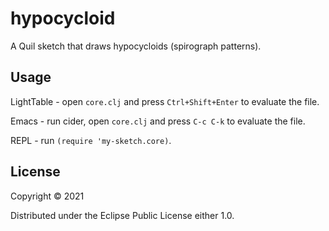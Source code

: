 # hypocycloid

A Quil sketch that draws hypocycloids (spirograph patterns).

## Usage

LightTable - open `core.clj` and press `Ctrl+Shift+Enter` to evaluate the file.

Emacs - run cider, open `core.clj` and press `C-c C-k` to evaluate the file.

REPL - run `(require 'my-sketch.core)`.

## License

Copyright © 2021

Distributed under the Eclipse Public License either 1.0.
